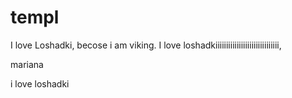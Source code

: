 # templ

I love Loshadki, becose i am viking. I love loshadkiiiiiiiiiiiiiiiiiiiiiiiiiiiiii,

mariana

i love loshadki
